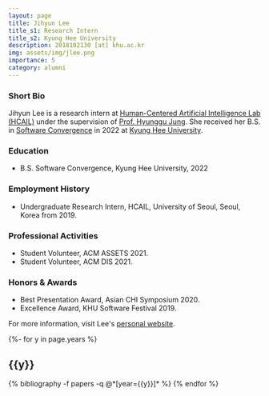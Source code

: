 ```yaml
---
layout: page
title: Jihyun Lee
title_s1: Research Intern
title_s2: Kyung Hee University
description: 2018102130 [at] khu.ac.kr
img: assets/img/jlee.png
importance: 5
category: alumni
---
```


### Short Bio
<p>Jihyun Lee is a research intern at <a href="http://hcail.github.io">Human-Centered Artificial Intelligence Lab (HCAIL)</a> under the supervision of <a href="http://hyunggujung.com">Prof. Hyunggu Jung</a>. She received her B.S. in <a href="http://swcon.khu.ac.kr/">Software Convergence</a> in 2022 at <a href="https://www.khu.ac.kr">Kyung Hee University</a>.</p>

### Education
<ul>
<li>B.S. Software Convergence, Kyung Hee University, 2022
</li>
</ul>

### Employment History
<ul>
<li>Undergraduate Research Intern, HCAIL, University of Seoul, Seoul, Korea from 2019.
</li>
</ul>

### Professional Activities
<ul>
<li>Student Volunteer, ACM ASSETS 2021.
</li>
<li>Student Volunteer, ACM DIS 2021.
</li>
</ul>

### Honors & Awards
<ul>
<li>Best Presentation Award, Asian CHI Symposium 2020.
</li>
<li>Excellence Award, KHU Software Festival 2019.
</li>
</ul>

For more information, visit Lee's [personal website](https://sites.google.com/khu.ac.kr/2azy/).

<!-- _pages/publications.md -->
<div class="publications">

{%- for y in page.years %}
  <h2 class="year">{{y}}</h2>
  {% bibliography -f papers -q @*[year={{y}}]* %}
{% endfor %}

</div>
